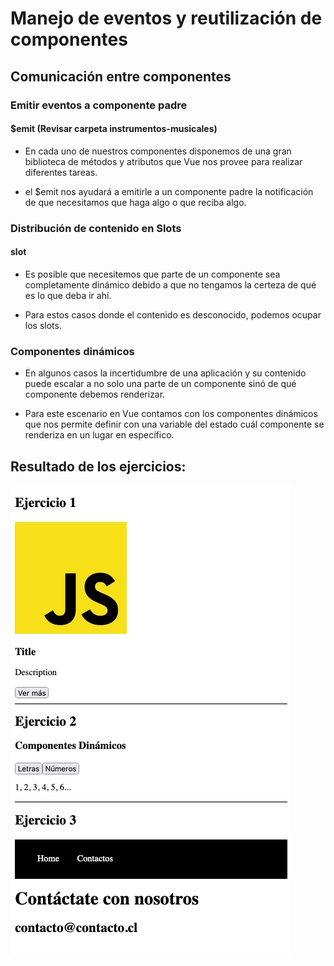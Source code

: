 # Manejo de eventos y reutilización de componentes

## Comunicación entre componentes

### Emitir eventos a componente padre

#### $emit (Revisar carpeta instrumentos-musicales)

- En cada uno de nuestros componentes disponemos de una gran biblioteca de métodos y atributos que Vue nos provee para realizar diferentes tareas.

- el $emit nos ayudará a emitirle a un componente padre la notificación de que necesitamos que haga algo o que reciba algo.

### Distribución de contenido en Slots

#### slot

- Es posible que necesitemos que parte de un componente sea completamente dinámico debido a que no tengamos la certeza de qué es lo que deba ir ahí.

- Para estos casos donde el contenido es desconocido, podemos ocupar los slots.


### Componentes dinámicos

- En algunos casos la incertidumbre de una aplicación y su contenido puede escalar a no solo una parte de un componente sinó de qué componente debemos renderizar.

- Para este escenario en Vue contamos con los componentes dinámicos que nos permite definir con una variable del estado cuál componente se renderiza en un lugar en específico.

## Resultado de los ejercicios:

![](./public/ejercicios.jpg)